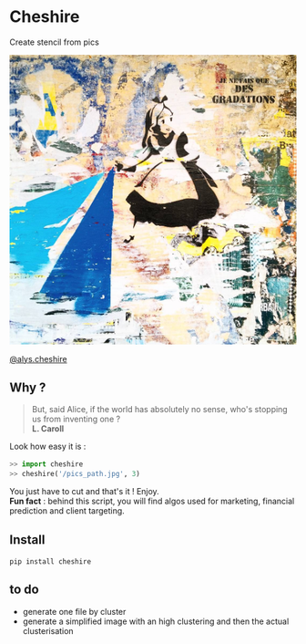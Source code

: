 # Cheshire

Create stencil from pics

<p align="center">
  <a href="#"><img src="./misc/alys.png" /></a>
</p>

[@alys.cheshire](https://www.instagram.com/alys.cheshire/)

## Why ?

> But, said Alice, if the world has absolutely no sense, who's stopping us from inventing one ?  
> **L. Caroll**

Look how easy it is :
```python
>> import cheshire
>> cheshire('/pics_path.jpg', 3)
```

You just have to cut and that's it ! Enjoy.  
**Fun fact** : behind this script, you will find algos used for marketing, financial prediction and client targeting.  

## Install

```
pip install cheshire
```

## to do
- generate one file by cluster
- generate a simplified image with an high clustering and then the actual clusterisation
